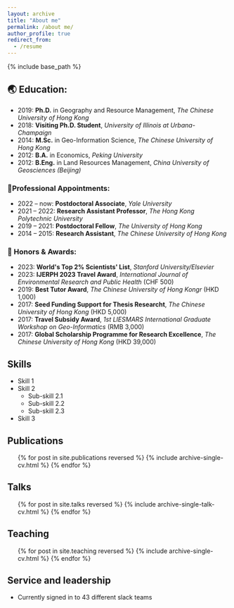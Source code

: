 ```yaml
---
layout: archive
title: "About me"
permalink: /about me/
author_profile: true
redirect_from:
  - /resume
---
```


{% include base_path %}

## 🌏 Education:
- 2019: **Ph.D.** in Geography and Resource Management, *The Chinese University of Hong Kong*
- 2018: **Visiting Ph.D. Student**, *University of Illinois at Urbana-Champaign*
- 2014: **M.Sc.** in Geo-Information Science, *The Chinese University of Hong Kong*
- 2012: **B.A.** in Economics, *Peking University*
- 2012: **B.Eng.** in Land Resources Management, *China University of Geosciences (Beijing)*
  
### 🌴Professional Appointments:
- 2022 – now: **Postdoctoral Associate**, *Yale University*
- 2021 – 2022: **Research Assistant Professor**, *The Hong Kong Polytechnic University*
- 2019 – 2021: **Postdoctoral Fellow**, *The University of Hong Kong*
- 2014 – 2015: **Research Assistant**, *The Chinese University of Hong Kong*

### 🦧 Honors & Awards:
- 2023: **World's Top 2% Scientists' List**, *Stanford University/Elsevier*
- 2023: **IJERPH 2023 Travel Award**, *International Journal of Environmental Research and Public Health* (CHF 500)
- 2019: **Best Tutor Award**, *The Chinese University of Hong Kongr* (HKD 1,000)
- 2017: **Seed Funding Support for Thesis Researcht**, *The Chinese University of Hong Kong* (HKD 5,000)
- 2017: **Travel Subsidy Award**, *1st LIESMARS International Graduate Workshop on Geo-Informatics* (RMB 3,000)
- 2017: **Global Scholarship Programme for Research Excellence**, *The Chinese University of Hong Kong* (HKD 39,000)


  
Skills
------
* Skill 1
* Skill 2
  * Sub-skill 2.1
  * Sub-skill 2.2
  * Sub-skill 2.3
* Skill 3

Publications
------
  <ul>{% for post in site.publications reversed %}
    {% include archive-single-cv.html %}
  {% endfor %}</ul>
  
Talks
------
  <ul>{% for post in site.talks reversed %}
    {% include archive-single-talk-cv.html  %}
  {% endfor %}</ul>
  
Teaching
------
  <ul>{% for post in site.teaching reversed %}
    {% include archive-single-cv.html %}
  {% endfor %}</ul>
  
Service and leadership
------
* Currently signed in to 43 different slack teams
